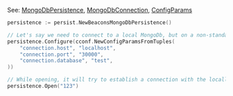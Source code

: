 
See: [MongoDbPersistence](../../../toolkit_api/golang/mongodb/persistence/), [MongoDbConnection](../../../toolkit_api/golang/mongodb/connect/mongodb_connection/), [ConfigParams](../../../toolkit_api/node/commons/config/config_params)

```go
persistence := persist.NewBeaconsMongoDbPersistence()

// Let's say we need to connect to a local MongoDb, but on a non-standard port - 30000
persistence.Configure(cconf.NewConfigParamsFromTuples(
	"connection.host", "localhost",
	"connection.port", "30000",
	"connection.database", "test",
))

// While opening, it will try to establish a connection with the locally hosted MongoDb on port 30000
persistence.Open("123") 

```
